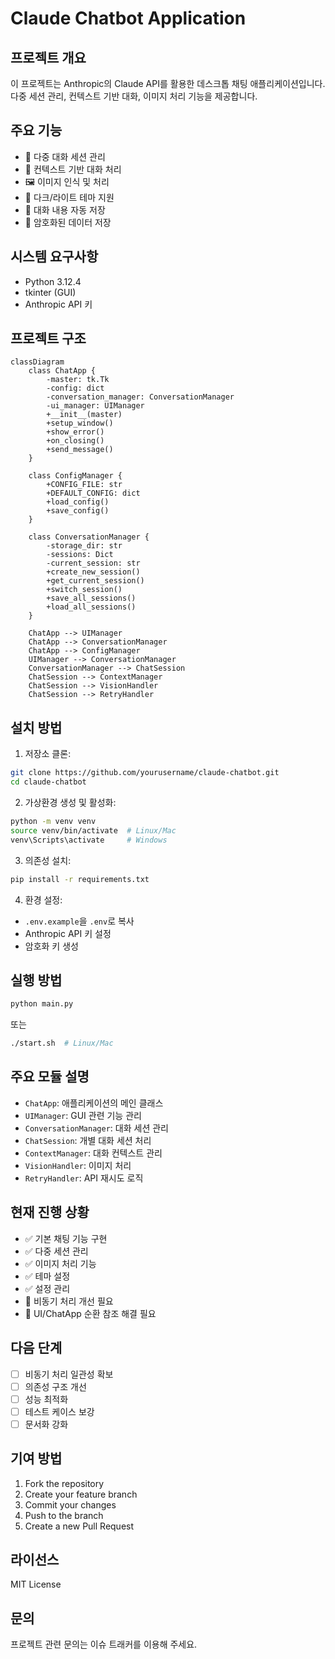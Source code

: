 # Claude Chatbot Application

## 프로젝트 개요
이 프로젝트는 Anthropic의 Claude API를 활용한 데스크톱 채팅 애플리케이션입니다. 다중 세션 관리, 컨텍스트 기반 대화, 이미지 처리 기능을 제공합니다.

## 주요 기능
- 🔄 다중 대화 세션 관리
- 💬 컨텍스트 기반 대화 처리
- 🖼️ 이미지 인식 및 처리
- 🎨 다크/라이트 테마 지원
- 💾 대화 내용 자동 저장
- 🔐 암호화된 데이터 저장

## 시스템 요구사항
- Python 3.12.4
- tkinter (GUI)
- Anthropic API 키

## 프로젝트 구조
```mermaid
classDiagram
    class ChatApp {
        -master: tk.Tk
        -config: dict
        -conversation_manager: ConversationManager
        -ui_manager: UIManager
        +__init__(master)
        +setup_window()
        +show_error()
        +on_closing()
        +send_message()
    }

    class ConfigManager {
        +CONFIG_FILE: str
        +DEFAULT_CONFIG: dict
        +load_config()
        +save_config()
    }

    class ConversationManager {
        -storage_dir: str
        -sessions: Dict
        -current_session: str
        +create_new_session()
        +get_current_session()
        +switch_session()
        +save_all_sessions()
        +load_all_sessions()
    }

    ChatApp --> UIManager
    ChatApp --> ConversationManager
    ChatApp --> ConfigManager
    UIManager --> ConversationManager
    ConversationManager --> ChatSession
    ChatSession --> ContextManager
    ChatSession --> VisionHandler
    ChatSession --> RetryHandler
```

## 설치 방법
1. 저장소 클론:
```bash
git clone https://github.com/yourusername/claude-chatbot.git
cd claude-chatbot
```

2. 가상환경 생성 및 활성화:
```bash
python -m venv venv
source venv/bin/activate  # Linux/Mac
venv\Scripts\activate     # Windows
```

3. 의존성 설치:
```bash
pip install -r requirements.txt
```

4. 환경 설정:
- `.env.example`을 `.env`로 복사
- Anthropic API 키 설정
- 암호화 키 생성

## 실행 방법
```bash
python main.py
```
또는
```bash
./start.sh  # Linux/Mac
```

## 주요 모듈 설명
- `ChatApp`: 애플리케이션의 메인 클래스
- `UIManager`: GUI 관련 기능 관리
- `ConversationManager`: 대화 세션 관리
- `ChatSession`: 개별 대화 세션 처리
- `ContextManager`: 대화 컨텍스트 관리
- `VisionHandler`: 이미지 처리
- `RetryHandler`: API 재시도 로직

## 현재 진행 상황
- ✅ 기본 채팅 기능 구현
- ✅ 다중 세션 관리
- ✅ 이미지 처리 기능
- ✅ 테마 설정
- ✅ 설정 관리
- 🚧 비동기 처리 개선 필요
- 🚧 UI/ChatApp 순환 참조 해결 필요

## 다음 단계
- [ ] 비동기 처리 일관성 확보
- [ ] 의존성 구조 개선
- [ ] 성능 최적화
- [ ] 테스트 케이스 보강
- [ ] 문서화 강화

## 기여 방법
1. Fork the repository
2. Create your feature branch
3. Commit your changes
4. Push to the branch
5. Create a new Pull Request

## 라이선스
MIT License

## 문의
프로젝트 관련 문의는 이슈 트래커를 이용해 주세요.
